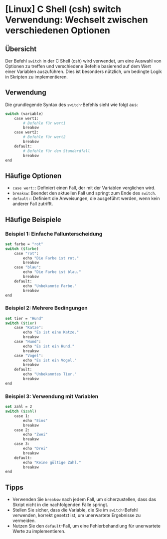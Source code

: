 # [Linux] C Shell (csh) switch Verwendung: Wechselt zwischen verschiedenen Optionen

## Übersicht
Der Befehl `switch` in der C Shell (csh) wird verwendet, um eine Auswahl von Optionen zu treffen und verschiedene Befehle basierend auf dem Wert einer Variablen auszuführen. Dies ist besonders nützlich, um bedingte Logik in Skripten zu implementieren.

## Verwendung
Die grundlegende Syntax des `switch`-Befehls sieht wie folgt aus:

```csh
switch (variable)
    case wert1:
        # Befehle für wert1
        breaksw
    case wert2:
        # Befehle für wert2
        breaksw
    default:
        # Befehle für den Standardfall
        breaksw
end
```

## Häufige Optionen
- `case wert:`: Definiert einen Fall, der mit der Variablen verglichen wird.
- `breaksw`: Beendet den aktuellen Fall und springt zum Ende des `switch`.
- `default:`: Definiert die Anweisungen, die ausgeführt werden, wenn kein anderer Fall zutrifft.

## Häufige Beispiele

### Beispiel 1: Einfache Fallunterscheidung
```csh
set farbe = "rot"
switch ($farbe)
    case "rot":
        echo "Die Farbe ist rot."
        breaksw
    case "blau":
        echo "Die Farbe ist blau."
        breaksw
    default:
        echo "Unbekannte Farbe."
        breaksw
end
```

### Beispiel 2: Mehrere Bedingungen
```csh
set tier = "Hund"
switch ($tier)
    case "Katze":
        echo "Es ist eine Katze."
        breaksw
    case "Hund":
        echo "Es ist ein Hund."
        breaksw
    case "Vogel":
        echo "Es ist ein Vogel."
        breaksw
    default:
        echo "Unbekanntes Tier."
        breaksw
end
```

### Beispiel 3: Verwendung mit Variablen
```csh
set zahl = 2
switch ($zahl)
    case 1:
        echo "Eins"
        breaksw
    case 2:
        echo "Zwei"
        breaksw
    case 3:
        echo "Drei"
        breaksw
    default:
        echo "Keine gültige Zahl."
        breaksw
end
```

## Tipps
- Verwenden Sie `breaksw` nach jedem Fall, um sicherzustellen, dass das Skript nicht in die nachfolgenden Fälle springt.
- Stellen Sie sicher, dass die Variable, die Sie im `switch`-Befehl verwenden, korrekt gesetzt ist, um unerwartete Ergebnisse zu vermeiden.
- Nutzen Sie den `default`-Fall, um eine Fehlerbehandlung für unerwartete Werte zu implementieren.